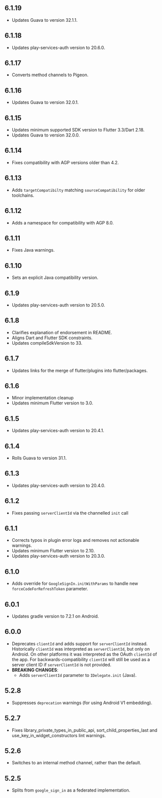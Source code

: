 ## 6.1.19

* Updates Guava to version 32.1.1.

## 6.1.18

* Updates play-services-auth version to 20.6.0.

## 6.1.17

* Converts method channels to Pigeon.

## 6.1.16

* Updates Guava to version 32.0.1.

## 6.1.15

* Updates minimum supported SDK version to Flutter 3.3/Dart 2.18.
* Updates Guava to version 32.0.0.

## 6.1.14

* Fixes compatibility with AGP versions older than 4.2.

## 6.1.13

* Adds `targetCompatibilty` matching `sourceCompatibility` for older toolchains.

## 6.1.12

* Adds a namespace for compatibility with AGP 8.0.

## 6.1.11

* Fixes Java warnings.

## 6.1.10

* Sets an explicit Java compatibility version.

## 6.1.9

* Updates play-services-auth version to 20.5.0.

## 6.1.8

* Clarifies explanation of endorsement in README.
* Aligns Dart and Flutter SDK constraints.
* Updates compileSdkVersion to 33.

## 6.1.7

* Updates links for the merge of flutter/plugins into flutter/packages.

## 6.1.6

* Minor implementation cleanup
* Updates minimum Flutter version to 3.0.

## 6.1.5

* Updates play-services-auth version to 20.4.1.

## 6.1.4

* Rolls Guava to version 31.1.

## 6.1.3

* Updates play-services-auth version to 20.4.0.

## 6.1.2

* Fixes passing `serverClientId` via the channelled `init` call

## 6.1.1

* Corrects typos in plugin error logs and removes not actionable warnings.
* Updates minimum Flutter version to 2.10.
* Updates play-services-auth version to 20.3.0.

## 6.1.0

* Adds override for `GoogleSignIn.initWithParams` to handle new `forceCodeForRefreshToken` parameter.

## 6.0.1

* Updates gradle version to 7.2.1 on Android.

## 6.0.0

* Deprecates `clientId` and adds support for `serverClientId` instead.
  Historically `clientId` was interpreted as `serverClientId`, but only on Android. On
  other platforms it was interpreted as the OAuth `clientId` of the app. For backwards-compatibility
  `clientId` will still be used as a server client ID if `serverClientId` is not provided.
* **BREAKING CHANGES**:
  * Adds `serverClientId` parameter to `IDelegate.init` (Java).

## 5.2.8

* Suppresses `deprecation` warnings (for using Android V1 embedding).

## 5.2.7

* Fixes library_private_types_in_public_api, sort_child_properties_last and use_key_in_widget_constructors
  lint warnings.

## 5.2.6

* Switches to an internal method channel, rather than the default.

## 5.2.5

* Splits from `google_sign_in` as a federated implementation.

